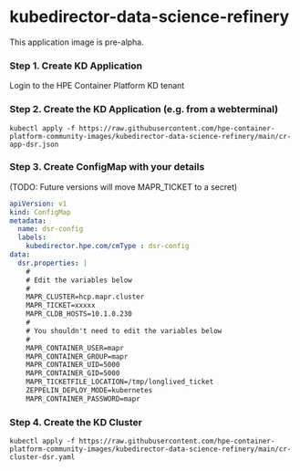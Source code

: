 # kubedirector-data-science-refinery

This application image is pre-alpha.

### Step 1. Create KD Application

Login to the HPE Container Platform KD tenant

### Step 2. Create the KD Application (e.g. from a webterminal)

```console
kubectl apply -f https://raw.githubusercontent.com/hpe-container-platform-community-images/kubedirector-data-science-refinery/main/cr-app-dsr.json
```

### Step 3. Create ConfigMap with your details

(TODO: Future versions will move MAPR_TICKET to a secret)

```yaml
apiVersion: v1
kind: ConfigMap
metadata:
  name: dsr-config
  labels:
    kubedirector.hpe.com/cmType : dsr-config
data:
  dsr.properties: |
    #    
    # Edit the variables below
    #   
    MAPR_CLUSTER=hcp.mapr.cluster
    MAPR_TICKET=xxxxx
    MAPR_CLDB_HOSTS=10.1.0.230
    #   
    # You shouldn't need to edit the variables below
    #   
    MAPR_CONTAINER_USER=mapr
    MAPR_CONTAINER_GROUP=mapr
    MAPR_CONTAINER_UID=5000
    MAPR_CONTAINER_GID=5000
    MAPR_TICKETFILE_LOCATION=/tmp/longlived_ticket
    ZEPPELIN_DEPLOY_MODE=kubernetes
    MAPR_CONTAINER_PASSWORD=mapr
```

### Step 4. Create the KD Cluster

```console
kubectl apply -f https://raw.githubusercontent.com/hpe-container-platform-community-images/kubedirector-data-science-refinery/main/cr-cluster-dsr.yaml
```

